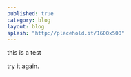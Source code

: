 ```yaml
---
published: true
category: blog
layout: blog
splash: "http://placehold.it/1600x500"
---
```


this is a test

try it again.